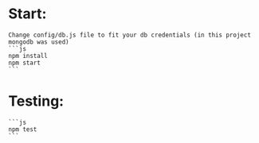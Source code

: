 # Start:
    Change config/db.js file to fit your db credentials (in this project mongodb was used)
    ```js
    npm install
    npm start
    ```

# Testing:
    ```js
    npm test
    ```
